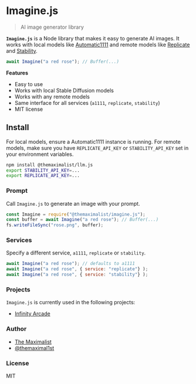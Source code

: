 # Imagine.js

> AI image generator library

**`Imagine.js`** is a Node library that makes it easy to generate AI images. It works with local models like [Automatic1111](https://github.com/AUTOMATIC1111/stable-diffusion-webui) and remote models like [Replicate](https://replicate.com/) and [Stability](https://stability.ai/).

```javascript
await Imagine("a red rose"); // Buffer(...)
```

**Features**
- Easy to use
- Works with local Stable Diffusion models
- Works with any remote models
- Same interface for all services (`a1111`, `replicate`, `stability`)
- MIT license


## Install

For local models, ensure a Automatic1111 instance is running. For remote models, make sure you have `REPLICATE_API_KEY` or `STABILITY_API_KEY` set in your environment variables.

```bash
npm install @themaximalist/llm.js
export STABILITY_API_KEY=...
export REPLICATE_API_KEY=...
```

### Prompt

Call `Imagine.js` to generate an image with your prompt.

```javascript
const Imagine = require("@themaximalist/imagine.js");
const buffer = await Imagine("a red rose"); // Buffer(...)
fs.writeFileSync("rose.png", buffer);
```

### Services

Specify a different service, `a1111`, `replicate` or `stability`.

```javascript
await Imagine("a red rose"); // defaults to a1111
await Imagine("a red rose", { service: "replicate"} );
await Imagine("a red rose", { service: "stability"} );
```

### Projects

`Imagine.js` is currently used in the following projects:

-   [Infinity Arcade](https://infinityarcade.com)

### Author

-   [The Maximalist](https://themaximalist.com/)
-   [@themaximal1st](https://twitter.com/themaximal1st)

### License

MIT
